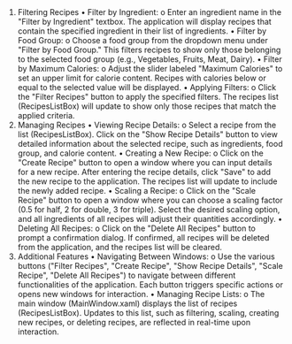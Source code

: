 
 
1. Filtering Recipes
•	Filter by Ingredient:
o	Enter an ingredient name in the "Filter by Ingredient" textbox. The application will display recipes that contain the specified ingredient in their list of ingredients.
•	Filter by Food Group:
o	Choose a food group from the dropdown menu under "Filter by Food Group." This filters recipes to show only those belonging to the selected food group (e.g., Vegetables, Fruits, Meat, Dairy).
•	Filter by Maximum Calories:
o	Adjust the slider labeled "Maximum Calories" to set an upper limit for calorie content. Recipes with calories below or equal to the selected value will be displayed.
•	Applying Filters:
o	Click the "Filter Recipes" button to apply the specified filters. The recipes list (RecipesListBox) will update to show only those recipes that match the applied criteria.
2. Managing Recipes
•	Viewing Recipe Details:
o	Select a recipe from the list (RecipesListBox). Click on the "Show Recipe Details" button to view detailed information about the selected recipe, such as ingredients, food group, and calorie content.
•	Creating a New Recipe:
o	Click on the "Create Recipe" button to open a window where you can input details for a new recipe. After entering the recipe details, click "Save" to add the new recipe to the application. The recipes list will update to include the newly added recipe.
•	Scaling a Recipe:
o	Click on the "Scale Recipe" button to open a window where you can choose a scaling factor (0.5 for half, 2 for double, 3 for triple). Select the desired scaling option, and all ingredients of all recipes will adjust their quantities accordingly.
•	Deleting All Recipes:
o	Click on the "Delete All Recipes" button to prompt a confirmation dialog. If confirmed, all recipes will be deleted from the application, and the recipes list will be cleared.
3. Additional Features
•	Navigating Between Windows:
o	Use the various buttons ("Filter Recipes", "Create Recipe", "Show Recipe Details", "Scale Recipe", "Delete All Recipes") to navigate between different functionalities of the application. Each button triggers specific actions or opens new windows for interaction.
•	Managing Recipe Lists:
o	The main window (MainWindow.xaml) displays the list of recipes (RecipesListBox). Updates to this list, such as filtering, scaling, creating new recipes, or deleting recipes, are reflected in real-time upon interaction.

